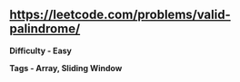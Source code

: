 ## https://leetcode.com/problems/valid-palindrome/

**Difficulty - Easy**

**Tags - Array, Sliding Window**
